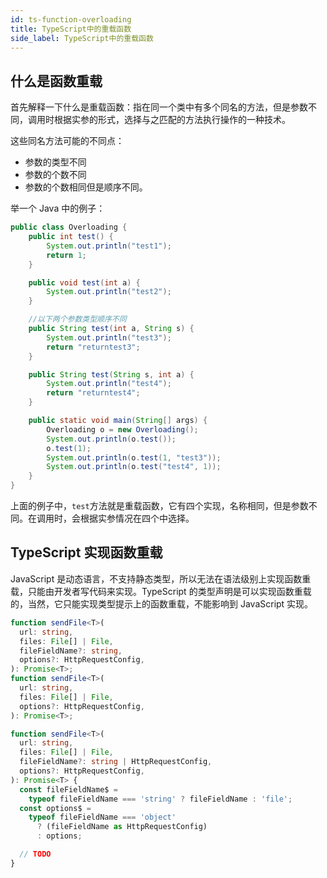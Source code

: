 ```yaml
---
id: ts-function-overloading
title: TypeScript中的重载函数
side_label: TypeScript中的重载函数
---
```


## 什么是函数重载

首先解释一下什么是重载函数：指在同一个类中有多个同名的方法，但是参数不同，调用时根据实参的形式，选择与之匹配的方法执行操作的一种技术。

这些同名方法可能的不同点：

- 参数的类型不同
- 参数的个数不同
- 参数的个数相同但是顺序不同。

举一个 Java 中的例子：

```java
public class Overloading {
    public int test() {
        System.out.println("test1");
        return 1;
    }

    public void test(int a) {
        System.out.println("test2");
    }

    //以下两个参数类型顺序不同
    public String test(int a, String s) {
        System.out.println("test3");
        return "returntest3";
    }

    public String test(String s, int a) {
        System.out.println("test4");
        return "returntest4";
    }

    public static void main(String[] args) {
        Overloading o = new Overloading();
        System.out.println(o.test());
        o.test(1);
        System.out.println(o.test(1, "test3"));
        System.out.println(o.test("test4", 1));
    }
}
```

上面的例子中，`test`方法就是重载函数，它有四个实现，名称相同，但是参数不同。在调用时，会根据实参情况在四个中选择。

## TypeScript 实现函数重载

JavaScript 是动态语言，不支持静态类型，所以无法在语法级别上实现函数重载，只能由开发者写代码来实现。TypeScript 的类型声明是可以实现函数重载的，当然，它只能实现类型提示上的函数重载，不能影响到 JavaScript 实现。

```ts
function sendFile<T>(
  url: string,
  files: File[] | File,
  fileFieldName?: string,
  options?: HttpRequestConfig,
): Promise<T>;
function sendFile<T>(
  url: string,
  files: File[] | File,
  options?: HttpRequestConfig,
): Promise<T>;

function sendFile<T>(
  url: string,
  files: File[] | File,
  fileFieldName?: string | HttpRequestConfig,
  options?: HttpRequestConfig,
): Promise<T> {
  const fileFieldName$ =
    typeof fileFieldName === 'string' ? fileFieldName : 'file';
  const options$ =
    typeof fileFieldName === 'object'
      ? (fileFieldName as HttpRequestConfig)
      : options;

  // TODO
}
```
